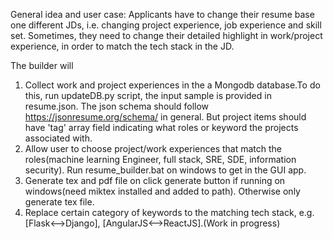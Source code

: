 General idea and user case:
Applicants have to change their resume base one different JDs, i.e. changing project experience, job experience and skill set.
Sometimes, they need to change their detailed highlight in work/project experience, in order to match the tech stack in the JD.

The builder will
1. Collect work and project experiences in the a Mongodb database.To do this, run updateDB.py script, the input sample is provided in resume.json. The json schema should follow https://jsonresume.org/schema/  in general. But project items should have 'tag' array field indicating what roles or keyword the projects associated with.
2. Allow user to choose project/work experiences that match the roles(machine learning Engineer, full stack, SRE, SDE, information security). Run resume_builder.bat on windows to get in the GUI app.
3. Generate tex and pdf file on click generate button if running on windows(need miktex installed and added to path). Otherwise only generate tex file.
4. Replace certain category of keywords to the matching tech stack, e.g. [Flask<-->Django], [AngularJS<-->ReactJS].(Work in progress)
